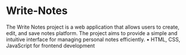 # Write-Notes
The Write Notes project is a web application that allows users to create, edit, and save notes platform.
 The project aims to provide a simple and intuitive interface for managing personal notes efficiently.
 • HTML, CSS, JavaScript for frontend development

